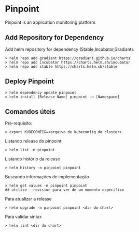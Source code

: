 # Pinpoint

Pinpoint is an application monitoring platform.

## Add Repository for Dependency
Add helm repository for dependency (Stable,Incubator,Gradiant).
```
> helm repo add gradiant https://gradiant.github.io/charts
> helm repo add incubator https://charts.helm.sh/incubator 
> helm repo add stable https://charts.helm.sh/stable
```

## Deploy Pinpoint
```
> helm dependency update pinpoint
> helm install [Release Name] pinpoint -n [Namespace]
```

## Comandos úteis

Pré-requisito:
```
> export KUBECONFIG=<arquivo de kubeconfig do cluster>
```

Listando release do pinpoint
```
> helm list -n pinpoint
```

Listando histório da release
```
> helm history -n pinpoint pinpoint
```

Buscando informações de implementação
```
> helm get values -n pinpoint pinpoint 
## utilize --revision para ver de um momento específico
```

Para atualizar a release
```
> helm upgrade -n pinpoint pinpoint <dir do chart>
```

Para validar sintax
```
> helm lint <dir do chart>
```